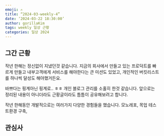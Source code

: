```yaml
---
emoji: ✍️
title: “2024-03-weekly-4”  
date: ‘2024-03-22 18:30:00’  
author: gorillaKim
tags: weekly 일상 근황  
categories: 일상 2024
---
```



## 그간 근황
작년 한해는 정신없이 지냈던것 같습니다. 지금의 회사에서 만들고 있는 프로덕트를 빠르게 만들고 내부고객에게 서비스를 해야한다는 큰 미션도 있었고, 개인적인 버킷리스트를 하나씩 달성도 해야했거든요.

바쁘다는 핑계아닌 핑계로.. ㅎㅎ 개인 블로그 관리를 소홀히 한것 같습니다.
앞으로는 정리된 내용이 아니더라도 근황글이라도 틈틈이 공유해보려고 합니다.

작년 한해동안 개발적으로는 여러가지 다양한 경험들을 했습니다. 모노레포, 목업 테스트환경 구축, 


## 관심사


<!--stackedit_data:
eyJoaXN0b3J5IjpbLTEwMjE5MDk3NTcsOTU5MzMwNzkzLDEwOT
QyNDUxODVdfQ==
-->
